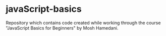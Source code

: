 # javaScript-basics
Repository which contains code created while working through the course "JavaScript Basics for Beginners" by Mosh Hamedani.

